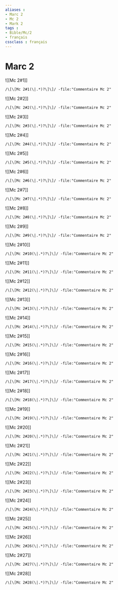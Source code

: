 ```yaml
---
aliases : 
- Marc 2
- Mc 2
- Mark 2
tags : 
- Bible/Mc/2
- français
cssclass : français
---
```


# Marc 2

![[Mc 2#1]]

```query
/\[\[Mc 2#1(\|.*)?\]\]/ -file:"Commentaire Mc 2"
```

![[Mc 2#2]]

```query
/\[\[Mc 2#2(\|.*)?\]\]/ -file:"Commentaire Mc 2"
```

![[Mc 2#3]]

```query
/\[\[Mc 2#3(\|.*)?\]\]/ -file:"Commentaire Mc 2"
```

![[Mc 2#4]]

```query
/\[\[Mc 2#4(\|.*)?\]\]/ -file:"Commentaire Mc 2"
```

![[Mc 2#5]]

```query
/\[\[Mc 2#5(\|.*)?\]\]/ -file:"Commentaire Mc 2"
```

![[Mc 2#6]]

```query
/\[\[Mc 2#6(\|.*)?\]\]/ -file:"Commentaire Mc 2"
```

![[Mc 2#7]]

```query
/\[\[Mc 2#7(\|.*)?\]\]/ -file:"Commentaire Mc 2"
```

![[Mc 2#8]]

```query
/\[\[Mc 2#8(\|.*)?\]\]/ -file:"Commentaire Mc 2"
```

![[Mc 2#9]]

```query
/\[\[Mc 2#9(\|.*)?\]\]/ -file:"Commentaire Mc 2"
```

![[Mc 2#10]]

```query
/\[\[Mc 2#10(\|.*)?\]\]/ -file:"Commentaire Mc 2"
```

![[Mc 2#11]]

```query
/\[\[Mc 2#11(\|.*)?\]\]/ -file:"Commentaire Mc 2"
```

![[Mc 2#12]]

```query
/\[\[Mc 2#12(\|.*)?\]\]/ -file:"Commentaire Mc 2"
```

![[Mc 2#13]]

```query
/\[\[Mc 2#13(\|.*)?\]\]/ -file:"Commentaire Mc 2"
```

![[Mc 2#14]]

```query
/\[\[Mc 2#14(\|.*)?\]\]/ -file:"Commentaire Mc 2"
```

![[Mc 2#15]]

```query
/\[\[Mc 2#15(\|.*)?\]\]/ -file:"Commentaire Mc 2"
```

![[Mc 2#16]]

```query
/\[\[Mc 2#16(\|.*)?\]\]/ -file:"Commentaire Mc 2"
```

![[Mc 2#17]]

```query
/\[\[Mc 2#17(\|.*)?\]\]/ -file:"Commentaire Mc 2"
```

![[Mc 2#18]]

```query
/\[\[Mc 2#18(\|.*)?\]\]/ -file:"Commentaire Mc 2"
```

![[Mc 2#19]]

```query
/\[\[Mc 2#19(\|.*)?\]\]/ -file:"Commentaire Mc 2"
```

![[Mc 2#20]]

```query
/\[\[Mc 2#20(\|.*)?\]\]/ -file:"Commentaire Mc 2"
```

![[Mc 2#21]]

```query
/\[\[Mc 2#21(\|.*)?\]\]/ -file:"Commentaire Mc 2"
```

![[Mc 2#22]]

```query
/\[\[Mc 2#22(\|.*)?\]\]/ -file:"Commentaire Mc 2"
```

![[Mc 2#23]]

```query
/\[\[Mc 2#23(\|.*)?\]\]/ -file:"Commentaire Mc 2"
```

![[Mc 2#24]]

```query
/\[\[Mc 2#24(\|.*)?\]\]/ -file:"Commentaire Mc 2"
```

![[Mc 2#25]]

```query
/\[\[Mc 2#25(\|.*)?\]\]/ -file:"Commentaire Mc 2"
```

![[Mc 2#26]]

```query
/\[\[Mc 2#26(\|.*)?\]\]/ -file:"Commentaire Mc 2"
```

![[Mc 2#27]]

```query
/\[\[Mc 2#27(\|.*)?\]\]/ -file:"Commentaire Mc 2"
```

![[Mc 2#28]]

```query
/\[\[Mc 2#28(\|.*)?\]\]/ -file:"Commentaire Mc 2"
```

